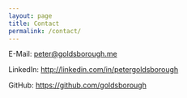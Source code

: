 ```yaml
---
layout: page
title: Contact
permalink: /contact/
---
```


E-Mail: <a class="hover-only" href="mailto:peter@goldsborough.me">peter@goldsborough.me</a>

LinkedIn: <a class="hover-only" href="http://at.linkedin.com/in/petergoldsborough/">http://linkedin.com/in/petergoldsborough</a>

GitHub: <a class="hover-only" href="https://github.com/goldsborough">https://github.com/goldsborough</a>
